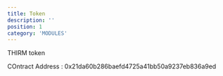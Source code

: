```yaml
---
title: Token
description: ''
position: 1
category: 'MODULES'
---
```






THIRM token 



COntract Address : 0x21da60b286baefd4725a41bb50a9237eb836a9ed
